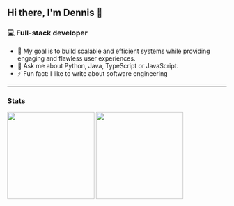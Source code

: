## Hi there, I'm Dennis 👋

### 💻 Full-stack developer

- 🌱 My goal is to build scalable and efficient systems while providing engaging and flawless user experiences.
- 💬 Ask me about Python, Java, TypeScript or JavaScript.
- ⚡ Fun fact: I like to write about software engineering 

<hr />

### Stats

<div>
 <img height="200em" src="https://github-readme-stats.vercel.app/api?username=dennisappiah&layout=compact&show_icons=true&theme=dark" />
 <img height="200em" src="https://github-readme-stats.vercel.app/api/top-langs/?username=dennisappiah&layout=compact&langs_count=8&theme=dark&hide=css,scss,html,tex,makefile,ShaderLab,HLSL" />
</div>
